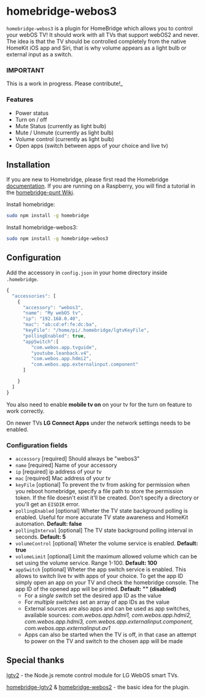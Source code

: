 # homebridge-webos3

`homebridge-webos3` is a plugin for HomeBridge which allows you to control your webOS TV! It should work with all TVs that support webOS2 and never.
The idea is that the TV should be controlled completely from the native HomeKit iOS app and Siri, that is why volume appears as a light bulb or external input as a switch.

### IMPORTANT

This is a work in progress. Please contribute!_

### Features
* Power status
* Turn on / off
* Mute Status (currently as light bulb)
* Mute / Unmute (currently as light bulb)
* Volume control (currently as light bulb)
* Open apps (switch between apps of your choice and live tv)

## Installation

If you are new to Homebridge, please first read the Homebridge [documentation](https://www.npmjs.com/package/homebridge).
If you are running on a Raspberry, you will find a tutorial in the [homebridge-punt Wiki](https://github.com/cflurin/homebridge-punt/wiki/Running-Homebridge-on-a-Raspberry-Pi).

Install homebridge:
```sh
sudo npm install -g homebridge
```

Install homebridge-webos3:
```sh
sudo npm install -g homebridge-webos3
```

## Configuration

Add the accessory in `config.json` in your home directory inside `.homebridge`.

```js
{
  "accessories": [
    {
      "accessory": "webos3",
      "name": "My webOS tv",
      "ip": "192.168.0.40",
      "mac": "ab:cd:ef:fe:dc:ba",
      "keyFile": "/home/pi/.homebridge/lgtvKeyFile",
      "pollingEnabled": true,
      "appSwitch":[
         "com.webos.app.tvguide",
         "youtube.leanback.v4",
         "com.webos.app.hdmi2",
         "com.webos.app.externalinput.component"
      ]

    }
  ]  
}
```

You also need to enable **mobile tv on** on your tv for the turn on feature to work correctly.

On newer TVs **LG Connect Apps** under the network settings needs to be enabled.

### Configuration fields
- `accessory` [required]
Should always be "webos3"
- `name` [required]
Name of your accessory
- `ip` [required]
ip address of your tv
- `mac` [required]
Mac address of your tv
- `keyFile` [optional]
To prevent the tv from asking for permission when you reboot homebridge, specify a file path to store the permission token. If the file doesn't exist it'll be created. Don't specify a directory or you'll get an `EISDIR` error. 
- `pollingEnabled` [optional]
Wheter the TV state background polling is enabled. Useful for more accurate TV state awareness and HomeKit automation. **Default: false**
- `pollingInterval` [optional]
The TV state background polling interval in seconds. **Default: 5**
- `volumeControl` [optional]
Wheter the volume service is enabled. **Default: true**
- `volumeLimit` [optional]
Limit the maximum allowed volume which can be set using the volume service. Range 1-100. **Default: 100**
- `appSwitch` [optional] 
Wheter the app switch service is enabled. This allows to switch live tv with apps of your choice. To get the app ID simply open an app on your TV and check the homebridge console. The app ID of the opened app will be printed. **Default: "" (disabled)**
  - For a *single switch*  set the desired app ID as the value
  - For *multiple switches* set an array of app IDs as the value
  - External sources are also apps and can be used as app switches, available sources: *com.webos.app.hdmi1, com.webos.app.hdmi2, com.webos.app.hdmi3, com.webos.app.externalinput.component, com.webos.app.externalinput.av1*
  - Apps can also be started when the TV is off, in that case an attempt to power on the TV and switch to the chosen app will be made

## Special thanks
[lgtv2](https://github.com/hobbyquaker/lgtv2) - the Node.js remote control module for LG WebOS smart TVs.

[homebridge-lgtv2](https://github.com/alessiodionisi/homebridge-lgtv2) & [homebridge-webos2](https://github.com/zwerch/homebridge-webos2) - the basic idea for the plugin.
